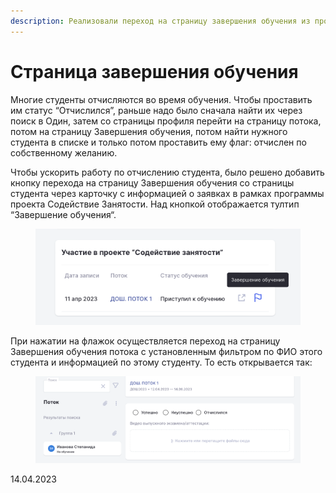 ```yaml
---
description: Реализовали переход на страницу завершения обучения из профиля пользователя
---
```


# Страница завершения обучения

Многие студенты отчисляются во время обучения. Чтобы проставить им статус “Отчислился”, раньше надо было сначала найти их через поиск в Один, затем со страницы профиля перейти на страницу потока, потом на страницу Завершения обучения, потом найти нужного студента в списке и только потом проставить ему флаг: отчислен по собственному желанию.&#x20;

Чтобы ускорить работу по отчислению студента, было решено добавить кнопку перехода на страницу Завершения обучения со страницы студента через карточку с информацией о заявках в рамках программы проекта Содействие Занятости. Над кнопкой отображается тултип “Завершение обучения“.

<figure><img src="../../.gitbook/assets/Снимок экрана 2023-04-14 в 14.10.19.png" alt=""><figcaption></figcaption></figure>

При нажатии на флажок осуществляется переход на страницу Завершения обучения потока с установленным фильтром по ФИО этого студента и информацией по этому студенту. То есть открывается так:

<figure><img src="../../.gitbook/assets/image (629).png" alt=""><figcaption></figcaption></figure>

14.04.2023
